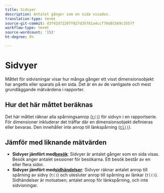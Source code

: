 ```yaml
---
title: Sidvyer
description: Antalet gånger som en sida visades.
translation-type: tm+mt
source-git-commit: d3f92d72207f027d35f81a4ccf70d01569c3557f
workflow-type: tm+mt
source-wordcount: '153'
ht-degree: 0%

---
```



# Sidvyer

Måttet för sidvisningar visar hur många gånger ett visst dimensionsobjekt har angetts eller sparats på en sida. Det är en av de vanligaste och mest grundläggande mätvärdena i rapporter.

## Hur det här måttet beräknas

Det här måttet räknar alla spårningsanrop ([`t()`](/help/implement/vars/functions/t-method.md)) för sidvyn i en rapportserie. För dimensioner inkluderar det träffar där en dimensionsobjekt definieras eller bevaras. Den innehåller inte anrop till länkspårning ([`tl()`](/help/implement/vars/functions/tl-method.md)).

## Jämför med liknande mätvärden

* **Sidvyer jämfört med[besök](visits.md)**: Sidvyer är antalet gånger som en sida visas. Besök anger antalet sessioner för besökarna. Ett besök består av en eller flera sidor.
* **Sidvyer jämfört med[sidhändelser](page-events.md)**: Sidvyer räknar antalet anrop till spårning av sidvy (`t()`) och utesluter anrop till spårning av länkar (`tl()`). Sidhändelser är motsatsen; antalet anrop för länkspårning, och inte sidvisningar.
